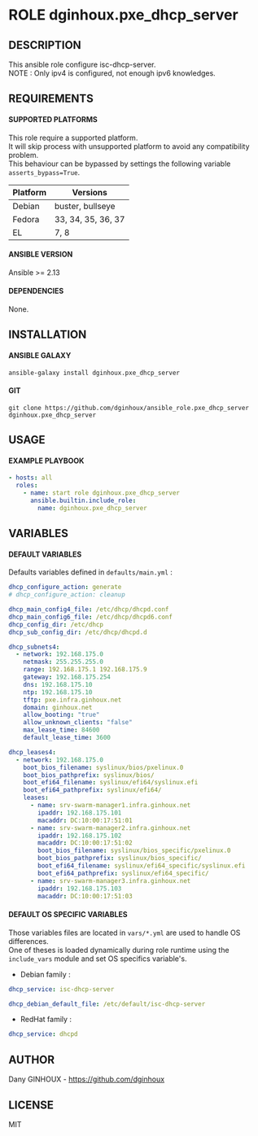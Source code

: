# ROLE dginhoux.pxe_dhcp_server



## DESCRIPTION

This ansible role configure isc-dhcp-server.<br />
NOTE : Only ipv4 is configured, not enough ipv6 knowledges.


## REQUIREMENTS

#### SUPPORTED PLATFORMS

This role require a supported platform.<br />
It will skip process with unsupported platform to avoid any compatibility problem.<br />
This behaviour can be bypassed by settings the following variable `asserts_bypass=True`.

| Platform | Versions |
|----------|----------|
| Debian | buster, bullseye |
| Fedora | 33, 34, 35, 36, 37 |
| EL | 7, 8 |

#### ANSIBLE VERSION

Ansible >= 2.13

#### DEPENDENCIES

None.



## INSTALLATION

#### ANSIBLE GALAXY

```shell
ansible-galaxy install dginhoux.pxe_dhcp_server
```
#### GIT

```shell
git clone https://github.com/dginhoux/ansible_role.pxe_dhcp_server dginhoux.pxe_dhcp_server
```


## USAGE

#### EXAMPLE PLAYBOOK

```yaml
- hosts: all
  roles:
    - name: start role dginhoux.pxe_dhcp_server
      ansible.builtin.include_role:
        name: dginhoux.pxe_dhcp_server
```


## VARIABLES

#### DEFAULT VARIABLES

Defaults variables defined in `defaults/main.yml` : 

```yaml
dhcp_configure_action: generate
# dhcp_configure_action: cleanup

dhcp_main_config4_file: /etc/dhcp/dhcpd.conf
dhcp_main_config6_file: /etc/dhcp/dhcpd6.conf
dhcp_config_dir: /etc/dhcp
dhcp_sub_config_dir: /etc/dhcp/dhcpd.d

dhcp_subnets4:
  - network: 192.168.175.0
    netmask: 255.255.255.0
    range: 192.168.175.1 192.168.175.9
    gateway: 192.168.175.254
    dns: 192.168.175.10
    ntp: 192.168.175.10
    tftp: pxe.infra.ginhoux.net
    domain: ginhoux.net
    allow_booting: "true"
    allow_unknown_clients: "false"
    max_lease_time: 84600
    default_lease_time: 3600

dhcp_leases4:
  - network: 192.168.175.0
    boot_bios_filename: syslinux/bios/pxelinux.0
    boot_bios_pathprefix: syslinux/bios/
    boot_efi64_filename: syslinux/efi64/syslinux.efi
    boot_efi64_pathprefix: syslinux/efi64/
    leases:
      - name: srv-swarm-manager1.infra.ginhoux.net
        ipaddr: 192.168.175.101
        macaddr: DC:10:00:17:51:01
      - name: srv-swarm-manager2.infra.ginhoux.net
        ipaddr: 192.168.175.102
        macaddr: DC:10:00:17:51:02
        boot_bios_filename: syslinux/bios_specific/pxelinux.0
        boot_bios_pathprefix: syslinux/bios_specific/
        boot_efi64_filename: syslinux/efi64_specific/syslinux.efi
        boot_efi64_pathprefix: syslinux/efi64_specific/
      - name: srv-swarm-manager3.infra.ginhoux.net
        ipaddr: 192.168.175.103
        macaddr: DC:10:00:17:51:03
```

#### DEFAULT OS SPECIFIC VARIABLES

Those variables files are located in `vars/*.yml` are used to handle OS differences.<br />
One of theses is loaded dynamically during role runtime using the `include_vars` module and set OS specifics variable's.


* Debian family : 

```yaml
dhcp_service: isc-dhcp-server

dhcp_debian_default_file: /etc/default/isc-dhcp-server
```

* RedHat family : 

```yaml
dhcp_service: dhcpd
```



## AUTHOR

Dany GINHOUX - https://github.com/dginhoux



## LICENSE

MIT
